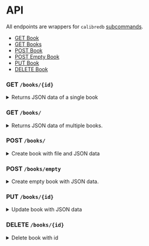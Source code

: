 # API

All endpoints are wrappers for `calibredb`
[subcommands](https://manual.calibre-ebook.com/generated/en/calibredb.html).

* [GET Book](#get-book)
* [GET Books](#get-books)
* [POST Book](#post-book)
* [POST Empty Book](#post-empty-book)
* [PUT Book](#put-book)
* [DELETE Book](#delete-book)

<h3 id="get-book">GET <code>/books/{id}</code></h3>

<details>

<summary>
Returns JSON data of a single book
</summary>

#### Request

* Methods: `GET`
* Parameters: `id > 0`
* Headers: `Accept: application/json`

#### Responses

##### Success

* Code: `200 OK`
* Content:

```json
{
    "books": {
        "author_sort": "Doe, John",
        "authors": "John Doe",
        "formats": [
            "/library/John Doe/foo (1)/foo - John Doe.txt"
        ],
        "id": 1,
        "identifiers": {},
        "isbn": "",
        "languages": [],
        "last_modified": "2023-06-30T13:45:49+00:00",
        "pubdate": "0101-01-01T00:00:00+00:00",
        "series_index": 1.0,
        "size": 10,
        "tags": [],
        "template": "TEMPLATE ERROR 'NoneType' object has no attribute 'startswith'",
        "timestamp": "2023-06-30T13:45:49+00:00",
        "title": "foo",
        "uuid": "4cba90c5-ea7b-43d2-adf8-092f45ed1ff5"
    }
}
```

##### Error

* Code: `404 Not Found`
* Content:

```json
{
    "error": "404 Not Found: book 1 does not exist"
}
```

* Code: `400 Bad Request`
* Content:

```json
{
    "error": "400 Bad Request: id cannot be <= 0"
}
```

<details>
<summary>
    Examples
</summary>
<br>

Curl
```console
$ curl localhost:5000/books/1
```

Python
```python
import requests

resp = requests.get("localhost:5000/books/1")
```
</details>

<br>

[Return to top](#)
</details>

<h3 id="get-books">GET <code>/books/</code></h3>

<details>

<summary>
Returns JSON data of multiple books.
</summary>

#### Request

* Methods: `GET`
* Parameters:
    * start: Start index
    * limit: Maximum number of results in a page
    * sort: Sort results by field. Sort by ascending `id` by default. Supports
      descending sort by prepending key with hyphen: `sort=-title`.
    * search: Filter with search query `search=field:value`. For more advanced
      search queries, refer to `POST /books/search`
* Headers: `Accept: application/json`

#### Responses

##### Success

* Code: `200 OK`
* Content:

```json
{
    "books": [
        {
            "author_sort": "Doe, John",
            "authors": "John Doe",
            "formats": [
                "/library/John Doe/foo (1)/foo - John Doe.txt"
            ],
            "id": 1,
            "identifiers": {},
            "isbn": "",
            "languages": [],
            "last_modified": "2023-06-30T13:45:49+00:00",
            "pubdate": "0101-01-01T00:00:00+00:00",
            "series_index": 1.0,
            "size": 10,
            "tags": [],
            "template": "TEMPLATE ERROR 'NoneType' object has no attribute 'startswith'",
            "timestamp": "2023-06-30T13:45:49+00:00",
            "title": "foobar"
            "uuid": "4cba90c5-ea7b-43d2-adf8-092f45ed1ff5"
        }
    ],
    "metadata": {
        "start": 1,
        "limit": 10,
        "count": 100,
        "self": "/books?start=1&limit=10&search=title:~^foo",
        "prev": "",
        "next": "/books?start=11&limit=10&search=title:~^foo"
    }
}
```

* Code: `204 No Content`
* Content:

```json
{
    "books": []
}
```

##### Error

* Condition: `start` is more than number of returned results
* Code: `400 Bad Request`
* Content:

```json
{
    "error": "400 Bad Request: 100 is larger than number of books 5"
}
```

<details>

<summary>
    Examples
</summary>
<br>

Curl

```console
$ curl localhost:5000/books

# sort by title (ASC)
$ curl localhost:5000/books?sort=title

# sort by title (ASC), authors (DESC)
$ curl localhost:5000/books?sort=title&sort=-authors

# search for tags fiction
$ curl localhost:5000/books?search=tags:fiction

# search for tags fiction and title foo
$ curl localhost:5000/books?search=tags:fiction&search=title:foo
```

</details>
<br>

[Return to top](#)
</details>

<h3 id="post-book">POST <code>/books/</code></h3>

<details>

<summary>
    Create book with file and JSON data
</summary>

#### Request

##### File Only

* Methods: `POST`
* Headers: `Content-Type: multipart/form-data`
* Data:
    * A file with a [valid ebook
      extension](https://manual.calibre-ebook.com/faq.html#what-formats-does-calibre-support-conversion-to-from).
      Filename cannot start with hyphen `-`.

##### File and JSON Data

* Methods: `POST`
* Headers: `Content-Type: multipart/form-data`
* Data:
    * A file with a valid ebook extension. Filename cannot start with hyphen
      `-`.
    * JSON data with the following OPTIONAL keys:

```json
{
    "authors": "[array of strings]",
    "cover": "[string]",
    "identifiers": "[object of key-value strings]",
    "isbn": "[string]",
    "languages": "[array of strings]",
    "series": "[string]",
    "series_index": "float >= 0",
    "tags": "[array of strings]",
    "title": "[string]",
    "automerge": "[ignore|overwrite|new_record]"
}
```

**Automerge**

The `automerge` key modifies the behaviour of calibredb when a book is found to
already exist in the library.

* `automerge=ignore` (default): Ignore the duplicate and return a 409 Conflict
  error. This will not add any new records or files.
* `automerge=overwrite`: Overwrite the existing file with the new file, leaving
  only a single record.
* `automerge=new_record` Create a new record entirely. This will result in two
  different records.

>**NOTE**: If the same file is uploaded with different JSON metadata,
>a new record will be created, regardless of the value given to `automerge`.

>**NOTE**: If the same file exists across multiple different entries in the same
>library, as a result of using `automerge=new_record`, and we add another
>instance of the same file with `automerge=overwrite`, the new file would
>overwrite ALL existing entries with the same file in the library.

#### Responses

##### Success

* Code: `201 CREATED`
* Content:

```json
{
    "id": ["2"]
}
```

The `id` of the added or overwritten books.

##### Error

* Condition: Incorrect headers
* Code: `415 Unsupported Media Type`
* Content:

```json
{
    "error": "Unsupported Media Type: Only multipart/form-data allowed"
}
```

* Condition: File data failed validation, e.g. Filename not supported
* Code: `422 Unprocessable Entity`
* Content:

```json
{
    "error": "400 Bad Request: Invalid filename (foo.abc)"
}
```

* Condition: JSON data failed validation
* Code: `422 Unprocessable Entity`
* Content:

```json
{
    "errors": [
        {"languages": "1 is not of type string"},
        {"series_index": "-2 is less than the minimum of 0.0"}
    ]
}
```

* Condition: Book already exists
* Code: `409 Conflict`
* Content:

```json
{
    "error": "Book /tmp/foo.epub already exists. Include automerge=overwrite to overwrite."
}
```

<details>
<summary>
    Examples
</summary>
<br>

Curl

```console
# file only
$ curl -X POST -H "Content-Type:multipart/form-data" --form "file=@foo.epub" http://localhost:5000/books

# file and JSON data
$ curl -X POST --H "Content-Type: multipart/form-data" --form "data=data.json" --form "file=@foo.epub" http://localhost:5000/books
```

Python
```python
import requests

files = {"file": open("foo.epub", "rb")}
payload = {
    "authors": ["John Doe", "Ben Adams"],
    "identifiers": {"isbn": "abcd1234", "asin": "foobar123"},
    "title": "foo",
}

# The (optional) payload must be serialized into JSON and wrapped in a dict
# with the "data" key. This allows Flask to access it as form data with the
# correct key. The "json" argument cannot be used as it will attempt to set
# the Content-Type as "application/json", causing Flask's request.form to
# be empty.
resp = requests.post(
    "localhost:5000/books",
    files=files,
    data={"data": json.dumps(payload)},
)
```
</details>
<br>

[Return to top](#)
</details>

<h3 id="post-empty-book">POST <code>/books/empty</code></h3>
<details>

<summary>
    Create empty book with JSON data.
</summary>

#### Request

* Methods: `POST`
* Headers: `Content-Type: multipart/form-data`
* Data:
    * JSON data with the following OPTIONAL keys:

```json
{
    "authors": "[array of strings]",
    "cover": "[string]",
    "identifiers": "[object of key-value strings]",
    "isbn": "[string]",
    "languages": "[array of strings]",
    "series": "[string]",
    "series_index": "float >= 0",
    "tags": "[array of strings]",
    "title": "[string]",
    "automerge": "[ignore|overwrite|new_record]"
}
```

**Automerge**

The `automerge` key modifies the behaviour of calibredb when a book is found to
already exist in the library.

* `automerge=ignore` (default): Ignore the duplicate and return a 409 Conflict
  error. This will not add any new records or files.
* `automerge=overwrite`: Overwrite the existing file with the new file, leaving
  only a single record.
* `automerge=new_record` Create a new record entirely. This will result in two
  different records.

>**NOTE**: If the same file is uploaded with different JSON metadata,
>a new record will be created, regardless of the value given to `automerge`.

#### Responses

##### Success

* Code: `201 CREATED`
* Content:

```json
{
    "id": ["2"]
}
```

The `id` of the added or overwritten books.

##### Error

* Condition: Incorrect headers
* Code: `415 Unsupported Media Type`
* Content:

```json
{
    "error": "Unsupported Media Type: Only application/json allowed"
}
```

* Condition: JSON data failed validation
* Code: `422 Unprocessable Entity`
* Content:

```json
{
    "errors": [
        {"languages": "1 is not of type string"},
        {"series_index": "-2 is less than the minimum of 0.0"}
    ]
}
```

* Condition: Book already exists
* Code: `409 Conflict`
* Content:

```json
{
    "error": "Book /tmp/foo.epub already exists. Include automerge=overwrite to overwrite."
}
```

<details>
<summary>
    Examples
</summary>
<br>

Curl

```console
# file only
$ curl -X POST -H "application/json" --data-binary=@foo.json http://localhost:5000/books/empty
```

Python
```python
import requests
payload = {
    "authors": ["John Doe", "Ben Adams"],
    "identifiers": {"isbn": "abcd1234", "asin": "foobar123"},
    "title": "foo",
}
resp = requests.post("localhost:5000/books/empty", json=payload)
```
</details>
<br>

[Return to top](#)
</details>

<h3 id="put-book">PUT <code>/books/{id}</code></h3>

<details>

<summary>
    Update book with JSON data
</summary>

#### Request

* Methods: `PUT`
* Parameters: `id > 0`
* Headers: `Content-Type: application/json`
* Data:
    * JSON data with the following OPTIONAL keys:

```json
{
    "authors": "[array of strings]",
    "author_sort": "[string]",
    "comments": "[string]",
    "id": "integer >= 0",
    "identifiers": "[object of key-value strings]",
    "isbn": "[string]",
    "languages": "[array of strings]",
    "pubdate": "[string]",
    "publisher": "[string]",
    "rating": "[string]",
    "series": "[string]",
    "series_index": "float >= 0",
    "size": "integer >= 0",
    "tags": "[array of strings]",
    "timestamp": "[string]",
    "title": "[string]"
}
```
>It is not recommended to modify the id and timestamp of the book.

#### Responses

##### Success

* Code: `200 OK`
* Content:

```json
{
    "books": {
        "author_sort": "Doe, John",
        "authors": "John Doe",
        "formats": [
            "/library/John Doe/foo (1)/foo - John Doe.txt"
        ],
        "id": 1,
        "identifiers": {},
        "isbn": "",
        "languages": [],
        "last_modified": "2023-06-30T13:45:49+00:00",
        "pubdate": "0101-01-01T00:00:00+00:00",
        "series_index": 1.0,
        "size": 10,
        "tags": [],
        "template": "TEMPLATE ERROR 'NoneType' object has no attribute 'startswith'",
        "timestamp": "2023-06-30T13:45:49+00:00",
        "title": "foo",
        "uuid": "4cba90c5-ea7b-43d2-adf8-092f45ed1ff5"
    }
}
```

##### Error

* Condition: Book does not exist
* Code: `404 Not Found`
* Content:

```json
{
    "error": "404 Not Found: book 1 does not exist"
}
```

* Condition: id is invalid
* Code: `400 Bad Request`
* Content:

```json
{
    "error": "400 Bad Request: id cannot be <= 0"
}
```


* Condition: JSON data failed validation
* Code: `422 Unprocessable Entity`
* Content:

```json
{
    "errors": [
        {"languages": "1 is not of type string"},
        {"series_index": "-2 is less than the minimum of 0.0"}
    ]
}
```

<details>
<summary>
    Examples
</summary>
<br>

Curl
```console
$ curl -X PUT --H "Content-Type: application/json" --data-binary=@data.json http://localhost:5000/books/1
```

Python
```python
import requests

payload = {
    "authors": ["John Doe", "Ben Adams"],
    "identifiers": {"isbn": "abcd1234", "asin": "foobar123"},
    "title": "foo",
}
resp = requests.put("localhost:5000/books/1", json=payload)
```
</details>
<br>

[Return to top](#)
</details>

<h3 id="delete-book">DELETE <code>/books/{id}</code></h3>

<details>

<summary>
    Delete book with id
</summary>

#### Request

* Methods: `DELETE`
* Parameters: `id > 0`

#### Responses

##### Success

* Code: `200 OK`
* Data: Empty response

##### Error

* Condition: id is invalid
* Code: `400 Bad Request`
* Content:

```json
{
    "error": "400 Bad Request: id cannot be <= 0"
}
```

* Condition: Book was not deleted
* Code: `500 Internal Server Error`
* Content:

```json
{
    "error": "500 Internal Server Error: book 1 was not deleted"
}
```

<details>
<summary>
    Examples
</summary>
<br>

Curl

```console
$ curl -X DELETE http://localhost:5000/books/1
```

Python

```python
import requests

resp = requests.delete("localhost:5000/books/1")
```
</details>
<br>

[Return to top](#)
</details>
